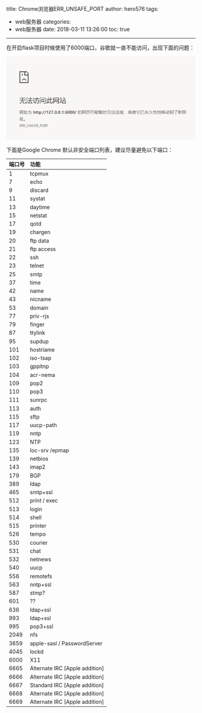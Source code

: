 title: Chrome浏览器ERR_UNSAFE_PORT
author: hero576
tags:
  - web服务器
categories:
  - web服务器
date: 2018-03-11 13:26:00
toc: true
---
在开启flask项目时候使用了6000端口，谷歌就一直不能访问，出现下面的问题：

![upload successful](/images/pasted-7.png)

下面是Google Chrome 默认非安全端口列表，建议尽量避免以下端口：

| 端口号| 功能 |
| ------ |:----|
|1| tcpmux|
|7| echo|
|9| discard|
|11|systat|
|13|daytime|
|15|netstat|
|17|qotd|
|19|chargen|
|20|ftp data|
|21|ftp access|
|22|ssh|
|23|telnet|
|25|smtp|
|37|time|
|42|name|
|43|nicname|
|53|domain|
|77|priv-rjs|
|79|finger|
|87|ttylink|
|95|supdup|
|101|hostriame|
|102|iso-tsap|
|103|gppitnp|
|104|acr-nema|
|109|pop2|
|110|pop3|
|111|sunrpc|
|113|auth|
|115|sftp|
|117|uucp-path|
|119|nntp|
|123|NTP|
|135|loc-srv /epmap|
|139|netbios|
|143|imap2|
|179|BGP|
|389|ldap|
|465|smtp+ssl|
|512|print / exec|
|513|login|
|514|shell|
|515|printer|
|526|tempo|
|530|courier|
|531|chat|
|532|netnews|
|540|uucp|
|556|remotefs|
|563|nntp+ssl|
|587|stmp?|
|601|??|
|636|ldap+ssl|
|993|ldap+ssl|
|995|pop3+ssl|
|2049|nfs|
|3659|apple-sasl / PasswordServer|
|4045|lockd|
|6000|X11|
|6665|Alternate IRC [Apple addition]|
|6666|Alternate IRC [Apple addition]|
|6667|Standard IRC [Apple addition]|
|6668|Alternate IRC [Apple addition]|
|6669|Alternate IRC [Apple addition]|

